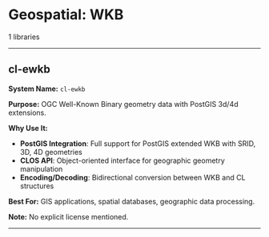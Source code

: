 # Geospatial: WKB

1 libraries

---

## cl-ewkb

**System Name:** `cl-ewkb`

**Purpose:** OGC Well-Known Binary geometry data with PostGIS 3d/4d extensions.

**Why Use It:**
- **PostGIS Integration**: Full support for PostGIS extended WKB with SRID, 3D, 4D geometries
- **CLOS API**: Object-oriented interface for geographic geometry manipulation
- **Encoding/Decoding**: Bidirectional conversion between WKB and CL structures

**Best For:** GIS applications, spatial databases, geographic data processing.

**Note:** No explicit license mentioned.

---


